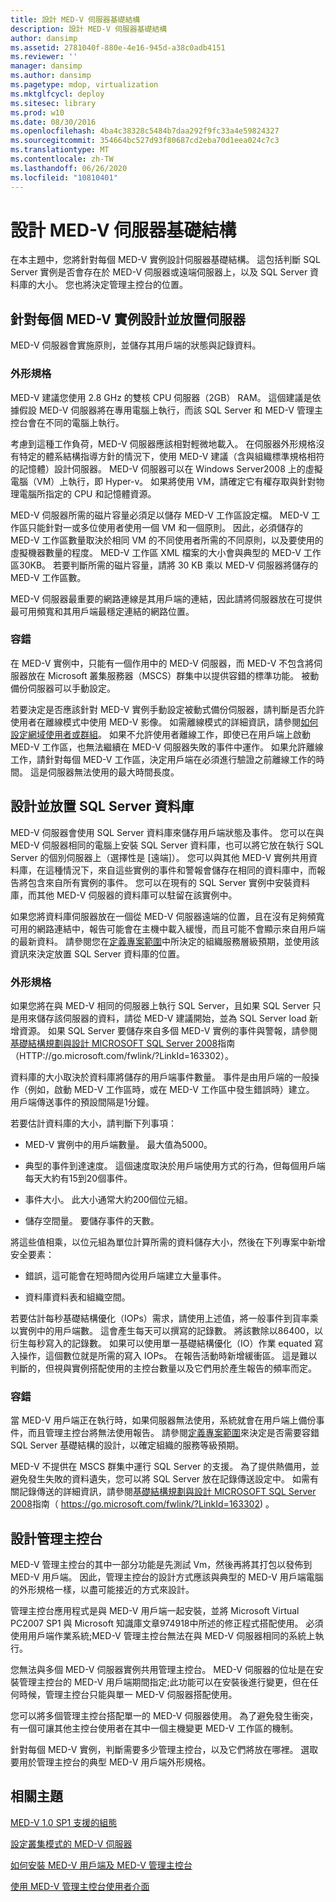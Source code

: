 ```yaml
---
title: 設計 MED-V 伺服器基礎結構
description: 設計 MED-V 伺服器基礎結構
author: dansimp
ms.assetid: 2781040f-880e-4e16-945d-a38c0adb4151
ms.reviewer: ''
manager: dansimp
ms.author: dansimp
ms.pagetype: mdop, virtualization
ms.mktglfcycl: deploy
ms.sitesec: library
ms.prod: w10
ms.date: 08/30/2016
ms.openlocfilehash: 4ba4c38328c5484b7daa292f9fc33a4e59824327
ms.sourcegitcommit: 354664bc527d93f80687cd2eba70d1eea024c7c3
ms.translationtype: MT
ms.contentlocale: zh-TW
ms.lasthandoff: 06/26/2020
ms.locfileid: "10810401"
---
```

# 設計 MED-V 伺服器基礎結構


在本主題中，您將針對每個 MED-V 實例設計伺服器基礎結構。 這包括判斷 SQL Server 實例是否會存在於 MED-V 伺服器或遠端伺服器上，以及 SQL Server 資料庫的大小。 您也將決定管理主控台的位置。

## 針對每個 MED-V 實例設計並放置伺服器


MED-V 伺服器會實施原則，並儲存其用戶端的狀態與記錄資料。

### 外形規格

MED-V 建議您使用 2.8 GHz 的雙核 CPU 伺服器（2GB） RAM。 這個建議是依據假設 MED-V 伺服器將在專用電腦上執行，而該 SQL Server 和 MED-V 管理主控台會在不同的電腦上執行。

考慮到這種工作負荷，MED-V 伺服器應該相對輕微地載入。 在伺服器外形規格沒有特定的體系結構指導方針的情況下，使用 MED-V 建議（含與組織標準規格相符的記憶體）設計伺服器。 MED-V 伺服器可以在 Windows Server2008 上的虛擬電腦（VM）上執行，即 Hyper-v。 如果將使用 VM，請確定它有權存取與針對物理電腦所指定的 CPU 和記憶體資源。

MED-V 伺服器所需的磁片容量必須足以儲存 MED-V 工作區設定檔。 MED-V 工作區只能針對一或多位使用者使用一個 VM 和一個原則。 因此，必須儲存的 MED-V 工作區數量取決於相同 VM 的不同使用者所需的不同原則，以及要使用的虛擬機器數量的程度。 MED-V 工作區 XML 檔案的大小會與典型的 MED-V 工作區30KB。 若要判斷所需的磁片容量，請將 30 KB 乘以 MED-V 伺服器將儲存的 MED-V 工作區數。

MED-V 伺服器最重要的網路連線是其用戶端的連結，因此請將伺服器放在可提供最可用頻寬和其用戶端最穩定連結的網路位置。

### 容錯

在 MED-V 實例中，只能有一個作用中的 MED-V 伺服器，而 MED-V 不包含將伺服器放在 Microsoft 叢集服務器（MSCS）群集中以提供容錯的標準功能。 被動備份伺服器可以手動設定。

若要決定是否應該針對 MED-V 實例手動設定被動式備份伺服器，請判斷是否允許使用者在離線模式中使用 MED-V 影像。 如需離線模式的詳細資訊，請參閱[如何設定網域使用者或群組](how-to-configure-a-domain-user-or-groupmedvv2.md)。 如果不允許使用者離線工作，即使已在用戶端上啟動 MED-V 工作區，也無法繼續在 MED-V 伺服器失敗的事件中運作。 如果允許離線工作，請針對每個 MED-V 工作區，決定用戶端在必須進行驗證之前離線工作的時間。 這是伺服器無法使用的最大時間長度。

## 設計並放置 SQL Server 資料庫


MED-V 伺服器會使用 SQL Server 資料庫來儲存用戶端狀態及事件。 您可以在與 MED-V 伺服器相同的電腦上安裝 SQL Server 資料庫，也可以將它放在執行 SQL Server 的個別伺服器上（選擇性是 [遠端]）。 您可以與其他 MED-V 實例共用資料庫，在這種情況下，來自這些實例的事件和警報會儲存在相同的資料庫中，而報告將包含來自所有實例的事件。 您可以在現有的 SQL Server 實例中安裝資料庫，而其他 MED-V 伺服器的資料庫可以駐留在該實例中。

如果您將資料庫伺服器放在一個從 MED-V 伺服器遠端的位置，且在沒有足夠頻寬可用的網路連結中，報告可能會在主機中載入緩慢，而且可能不會顯示來自用戶端的最新資料。 請參閱您在[定義專案範圍](define-the-project-scope.md)中所決定的組織服務層級預期，並使用該資訊來決定放置 SQL Server 資料庫的位置。

### 外形規格

如果您將在與 MED-V 相同的伺服器上執行 SQL Server，且如果 SQL Server 只是用來儲存該伺服器的資料，請從 MED-V 建議開始，並為 SQL Server load 新增資源。 如果 SQL Server 要儲存來自多個 MED-V 實例的事件與警報，請參閱[基礎結構規劃與設計 MICROSOFT SQL Server 2008](https://go.microsoft.com/fwlink/?LinkId=163302)指南（HTTP://go.microsoft.com/fwlink/?LinkId=163302）。

資料庫的大小取決於資料庫將儲存的用戶端事件數量。 事件是由用戶端的一般操作（例如，啟動 MED-V 工作區時，或在 MED-V 工作區中發生錯誤時）建立。 用戶端傳送事件的預設間隔是1分鐘。

若要估計資料庫的大小，請判斷下列事項：

-   MED-V 實例中的用戶端數量。 最大值為5000。

-   典型的事件到達速度。 這個速度取決於用戶端使用方式的行為，但每個用戶端每天大約有15到20個事件。

-   事件大小。 此大小通常大約200個位元組。

-   儲存空間量。 要儲存事件的天數。

將這些值相乘，以位元組為單位計算所需的資料儲存大小，然後在下列專案中新增安全要素：

-   錯誤，這可能會在短時間內從用戶端建立大量事件。

-   資料庫資料表和組織空間。

若要估計每秒基礎結構優化（IOPs）需求，請使用上述值，將一般事件到貨率乘以實例中的用戶端數。 這會產生每天可以撰寫的記錄數。 將該數除以86400，以衍生每秒寫入的記錄數。 如果可以使用單一基礎結構優化（IO）作業 equated 寫入操作，這個數位就是所需的寫入 IOPs。 在報告活動時新增緩衝區。 這是難以判斷的，但視與實例搭配使用的主控台數量以及它們用於產生報告的頻率而定。

### 容錯

當 MED-V 用戶端正在執行時，如果伺服器無法使用，系統就會在用戶端上備份事件，而且管理主控台將無法使用報告。 請參閱[定義專案範圍](define-the-project-scope.md)來決定是否需要容錯 SQL Server 基礎結構的設計，以確定組織的服務等級預期。

MED-V 不提供在 MSCS 群集中運行 SQL Server 的支援。 為了提供熱備用，並避免發生失敗的資料遺失，您可以將 SQL Server 放在記錄傳送設定中。 如需有關記錄傳送的詳細資訊，請參閱[基礎結構規劃與設計 MICROSOFT SQL Server 2008](https://go.microsoft.com/fwlink/?LinkId=163302)指南（ https://go.microsoft.com/fwlink/?LinkId=163302) 。

## 設計管理主控台


MED-V 管理主控台的其中一部分功能是先測試 Vm，然後再將其打包以發佈到 MED-V 用戶端。 因此，管理主控台的設計方式應該與典型的 MED-V 用戶端電腦的外形規格一樣，以盡可能接近的方式來設計。

管理主控台應用程式是與 MED-V 用戶端一起安裝，並將 Microsoft Virtual PC2007 SP1 與 Microsoft 知識庫文章974918中所述的修正程式搭配使用。 必須使用用戶端作業系統;MED-V 管理主控台無法在與 MED-V 伺服器相同的系統上執行。

您無法與多個 MED-V 伺服器實例共用管理主控台。 MED-V 伺服器的位址是在安裝管理主控台的 MED-V 用戶端期間指定;此功能可以在安裝後進行變更，但在任何時候，管理主控台只能與單一 MED-V 伺服器搭配使用。

您可以將多個管理主控台搭配單一的 MED-V 伺服器使用。 為了避免發生衝突，有一個可讓其他主控台使用者在其中一個主機變更 MED-V 工作區的機制。

針對每個 MED-V 實例，判斷需要多少管理主控台，以及它們將放在哪裡。 選取要用於管理主控台的典型 MED-V 用戶端外形規格。

## 相關主題


[MED-V 1.0 SP1 支援的組態](med-v-10-sp1-supported-configurationsmedv-10-sp1.md)

[設定叢集模式的 MED-V 伺服器](configuring-med-v-server-for-cluster-mode.md)

[如何安裝 MED-V 用戶端及 MED-V 管理主控台](how-to-install-med-v-client-and-med-v-management-console.md)

[使用 MED-V 管理主控台使用者介面](using-the-med-v-management-console-user-interface.md)

 

 





